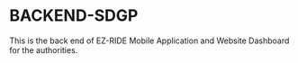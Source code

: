 # BACKEND-SDGP
This is the back end of EZ-RIDE Mobile Application and Website Dashboard for the authorities.
